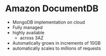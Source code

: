 # Amazon DocumentDB
- MongoDB implementation on cloud
- Fully managed
- highly available
	- across 3AZ
- Automatically grows in increments of 10GB
- automatically scales to millions of requests